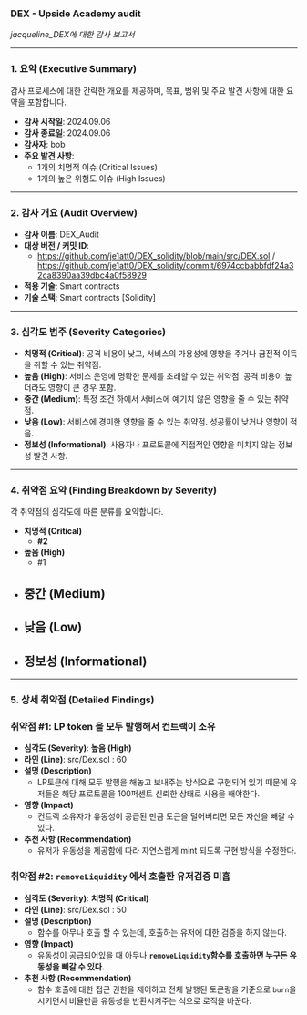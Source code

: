 ### DEX - Upside Academy audit

 **jacqueline*_DEX에 대한 감사 보고서*

---

### **1. 요약 (Executive Summary)**

감사 프로세스에 대한 간략한 개요를 제공하며, 목표, 범위 및 주요 발견 사항에 대한 요약을 포함합니다.

- **감사 시작일**: 2024.09.06
- **감사 종료일**: 2024.09.06
- **감사자**: bob
- **주요 발견 사항**:
    - 1개의 치명적 이슈 (Critical Issues)
    - 1개의 높은 위험도 이슈 (High Issues)

---

### **2. 감사 개요 (Audit Overview)**

- **감사 이름**: DEX_Audit
- **대상 버전 / 커밋 ID**:
    - https://github.com/je1att0/DEX_solidity/blob/main/src/DEX.sol / https://github.com/je1att0/DEX_solidity/commit/6974ccbabbfdf24a32ca8390aa39dbc4a0f58929
- **적용 기술**: Smart contracts
- **기술 스택**: Smart contracts [Solidity]

---

### **3. 심각도 범주 (Severity Categories)**

- **치명적 (Critical)**: 공격 비용이 낮고, 서비스의 가용성에 영향을 주거나 금전적 이득을 취할 수 있는 취약점.
- **높음 (High)**: 서비스 운영에 명확한 문제를 초래할 수 있는 취약점. 공격 비용이 높더라도 영향이 큰 경우 포함.
- **중간 (Medium)**: 특정 조건 하에서 서비스에 예기치 않은 영향을 줄 수 있는 취약점.
- **낮음 (Low)**: 서비스에 경미한 영향을 줄 수 있는 취약점. 성공률이 낮거나 영향이 적음.
- **정보성 (Informational)**: 사용자나 프로토콜에 직접적인 영향을 미치지 않는 정보성 발견 사항.

---

### **4. 취약점 요약 (Finding Breakdown by Severity)**

각 취약점의 심각도에 따른 분류를 요약합니다.

- **치명적 (Critical)**
    - **#2**
- **높음 (High)**
    - #1
- **중간 (Medium)**
    - 
- **낮음 (Low)**
    - 
- **정보성 (Informational)**
    - 

---

### **5. 상세 취약점 (Detailed Findings)**

### **취약점 #1: LP token 을 모두 발행해서 컨트랙이 소유**

- **심각도 (Severity)**: **높음 (High)**
- **라인 (Line)**: src/Dex.sol : 60
- **설명 (Description)**
    - LP토큰에 대해 모두 발행을 해놓고 보내주는 방식으로 구현되어 있기 때문에 유저들은 해당 프로토콜을 100퍼센트 신뢰한 상태로 사용을 해야한다.
- **영향 (Impact)**
    - 컨트랙 소유자가 유동성이 공급된 만큼 토큰을 털어버리면 모든 자산을 빼갈 수 있다.
- **추천 사항 (Recommendation)**
    - 유저가 유동성을 제공함에 따라 자연스럽게 mint 되도록 구현 방식을 수정한다.

### **취약점 #2: `removeLiquidity` 에서 호출한 유저검증 미흡**

- **심각도 (Severity)**: **치명적 (Critical)**
- **라인 (Line)**: src/Dex.sol : 50
- **설명 (Description)**
    - 함수를 아무나 호출 할 수 있는데, 호출하는 유저에 대한 검증을 하지 않는다.
- **영향 (Impact)**
    - 유동성이 공급되어있을 때 아무나 **`removeLiquidity`함수를 호출하면 누구든 유동성을 빼갈 수 있다.**
- **추천 사항 (Recommendation)**
    - 함수 호출에 대한 접근 권한을 제어하고 전체 발행된 토큰량을 기준으로 `burn`을 시키면서 비율만큼 유동성을 반환시켜주는 식으로 로직을 바꾼다.